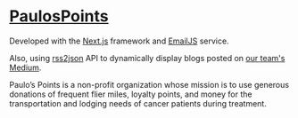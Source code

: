 # [PaulosPoints](https://paulospoints.org/)

Developed with the [Next.js](https://nextjs.org/) framework and [EmailJS](https://www.emailjs.com/) service.

Also, using [rss2json](https://rss2json.com/) API to dynamically display blogs posted on [our team's Medium](https://medium.com/@paulospoints).

Paulo’s Points is a non-profit organization whose mission is to use generous donations of frequent flier miles, loyalty points, and money for the transportation and lodging needs of cancer patients during treatment.

